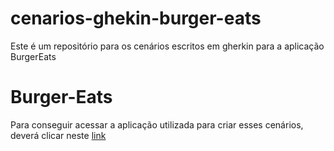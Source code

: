# cenarios-ghekin-burger-eats
Este é um repositório para os cenários escritos em gherkin para a aplicação BurgerEats

# Burger-Eats 
Para conseguir acessar a aplicação utilizada para criar esses cenários, deverá clicar neste [link](https://buger-eats-qa.vercel.app/)
